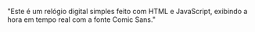 "Este é um relógio digital simples feito com HTML e JavaScript, exibindo a hora em tempo real com a fonte Comic Sans."
